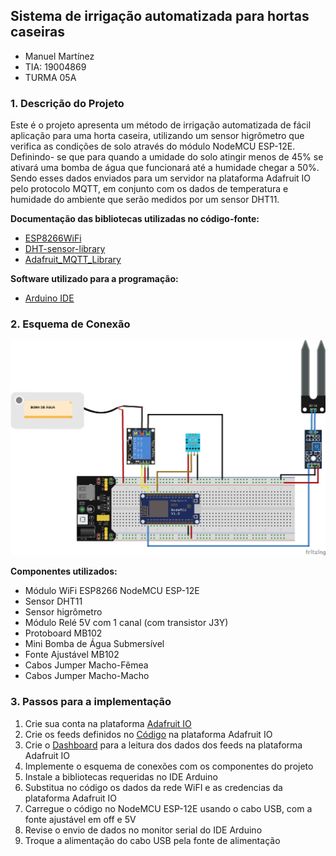 ## Sistema de irrigação automatizada para hortas caseiras

- Manuel Martínez 
- TIA: 19004869
- TURMA 05A

### 1. Descrição do Projeto
Este é o projeto apresenta um método de irrigação automatizada de fácil aplicação para uma horta caseira, utilizando um sensor higrômetro que verifica as condições de solo através do módulo NodeMCU ESP-12E.  Definindo- se que para quando a umidade do solo atingir menos de 45% se ativará uma bomba de água que funcionará até a humidade chegar a 50%. Sendo esses dados enviados para um servidor na plataforma Adafruit IO pelo protocolo MQTT, em conjunto com os dados de temperatura e humidade do ambiente que serão medidos por um sensor DHT11. 

**Documentação das bibliotecas utilizadas no código-fonte:**
- [ESP8266WiFi](https://arduino-esp8266.readthedocs.io/en/latest/esp8266wifi/readme.html)
- [DHT-sensor-library](https://github.com/adafruit/DHT-sensor-library)
- [Adafruit_MQTT_Library](https://github.com/adafruit/Adafruit_MQTT_Library)

**Software utilizado para a programação:**
- [Arduino IDE](https://www.arduino.cc/en/software)

### 2. Esquema de Conexão

![Esquema de conexão fritzing](./doc/esquema_de_conexao.jpg)

**Componentes utilizados:**
- Módulo WiFi ESP8266 NodeMCU ESP-12E
- Sensor DHT11
- Sensor higrômetro
- Módulo Relé 5V com 1 canal (com transistor J3Y)
- Protoboard MB102
- Mini Bomba de Água Submersível
- Fonte Ajustável MB102
- Cabos Jumper Macho-Fêmea
- Cabos Jumper Macho-Macho

### 3. Passos para a implementação
1. Crie sua conta na plataforma [Adafruit IO](https://io.adafruit.com/)
2. Crie os feeds definidos no [Código](./src/horta_iot.ino) na plataforma Adafruit IO
3. Crie o [Dashboard](./doc/) para a leitura dos dados dos feeds na plataforma Adafruit IO  
4. Implemente o esquema de conexões com os componentes do projeto
5. Instale a bibliotecas requeridas no IDE Arduino
6. Substitua no código os dados da rede WiFI e as credencias da plataforma Adafruit IO
7. Carregue o código no NodeMCU ESP-12E usando o cabo USB, com a fonte ajustável em off e 5V
8. Revise o envio de dados no monitor serial do IDE Arduino
9. Troque a alimentação do cabo USB pela fonte de alimentação